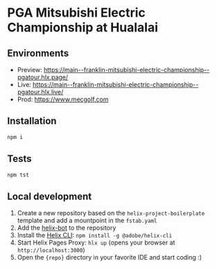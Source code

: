 # PGA Mitsubishi Electric Championship at Hualalai

## Environments
- Preview: https://main--franklin-mitsubishi-electric-championship--pgatour.hlx.page/
- Live: https://main--franklin-mitsubishi-electric-championship--pgatour.hlx.live/
- Prod: https://www.mecgolf.com

## Installation

```sh
npm i
```

## Tests

```sh
npm tst
```

## Local development

1. Create a new repository based on the `helix-project-boilerplate` template and add a mountpoint in the `fstab.yaml`
1. Add the [helix-bot](https://github.com/apps/helix-bot) to the repository
1. Install the [Helix CLI](https://github.com/adobe/helix-cli): `npm install -g @adobe/helix-cli`
1. Start Helix Pages Proxy: `hlx up` (opens your browser at `http://localhost:3000`)
1. Open the `{repo}` directory in your favorite IDE and start coding :)

